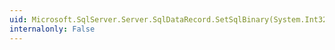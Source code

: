 ```yaml
---
uid: Microsoft.SqlServer.Server.SqlDataRecord.SetSqlBinary(System.Int32,System.Data.SqlTypes.SqlBinary)
internalonly: False
---
```

